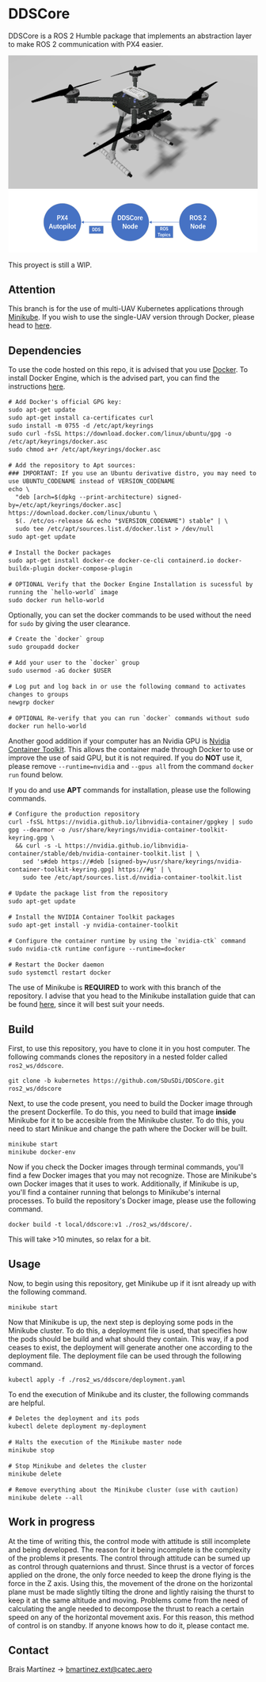 # DDSCore
DDSCore is a ROS 2 Humble package that implements an abstraction layer to make ROS 2 communication with PX4 easier.

![image](assets/x500_pocho.png)
![image](assets/schema.png)

This proyect is still a WIP.

## Attention

This branch is for the use of multi-UAV Kubernetes applications through <a href="https://minikube.sigs.k8s.io/docs/" target="_blank" rel="noreferrer">Minikube</a>. If you wish to use the single-UAV version through Docker, please head to <a href="https://github.com/SDuSDi/DDSCore/tree/master" target="_blank" rel="noreferrer">here</a>.

## Dependencies

To use the code hosted on this repo, it is advised that you use <a href="https://www.docker.com/" target="_blank" rel="noreferrer">Docker</a>. To install Docker Engine, which is the advised part, you can find the instructions <a href="https://docs.docker.com/engine/install/ubuntu/" target="_blank" rel="noreferrer">here</a>.

```
# Add Docker's official GPG key:
sudo apt-get update
sudo apt-get install ca-certificates curl
sudo install -m 0755 -d /etc/apt/keyrings
sudo curl -fsSL https://download.docker.com/linux/ubuntu/gpg -o /etc/apt/keyrings/docker.asc
sudo chmod a+r /etc/apt/keyrings/docker.asc

# Add the repository to Apt sources: 
### IMPORTANT: If you use an Ubuntu derivative distro, you may need to use UBUNTU_CODENAME instead of VERSION_CODENAME
echo \
  "deb [arch=$(dpkg --print-architecture) signed-by=/etc/apt/keyrings/docker.asc] https://download.docker.com/linux/ubuntu \
  $(. /etc/os-release && echo "$VERSION_CODENAME") stable" | \
  sudo tee /etc/apt/sources.list.d/docker.list > /dev/null
sudo apt-get update

# Install the Docker packages
sudo apt-get install docker-ce docker-ce-cli containerd.io docker-buildx-plugin docker-compose-plugin

# OPTIONAL Verify that the Docker Engine Installation is sucessful by running the `hello-world` image
sudo docker run hello-world
```

Optionally, you can set the docker commands to be used without the need for ```sudo``` by giving the user clearance.

```
# Create the `docker` group
sudo groupadd docker

# Add your user to the `docker` group
sudo usermod -aG docker $USER

# Log put and log back in or use the following command to activates changes to groups
newgrp docker

# OPTIONAL Re-verify that you can run `docker` commands without sudo
docker run hello-world
```

Another good addition if your computer has an Nvidia GPU is <a href="https://docs.nvidia.com/datacenter/cloud-native/container-toolkit/latest/install-guide.html" target="_blank" rel="noreferrer">Nvidia Container Toolkit</a>. This allows the container made through Docker to use or improve the use of said GPU, but it is not required. If you do <b>NOT</b> use it, please remove ```--runtime=nvidia``` and ```--gpus all``` from the command ```docker run``` found below.

If you do and use <b>APT</b> commands for installation, please use the following commands.
```
# Configure the production repository
curl -fsSL https://nvidia.github.io/libnvidia-container/gpgkey | sudo gpg --dearmor -o /usr/share/keyrings/nvidia-container-toolkit-keyring.gpg \
  && curl -s -L https://nvidia.github.io/libnvidia-container/stable/deb/nvidia-container-toolkit.list | \
    sed 's#deb https://#deb [signed-by=/usr/share/keyrings/nvidia-container-toolkit-keyring.gpg] https://#g' | \
    sudo tee /etc/apt/sources.list.d/nvidia-container-toolkit.list

# Update the package list from the repository
sudo apt-get update

# Install the NVIDIA Container Toolkit packages
sudo apt-get install -y nvidia-container-toolkit

# Configure the container runtime by using the `nvidia-ctk` command
sudo nvidia-ctk runtime configure --runtime=docker

# Restart the Docker daemon
sudo systemctl restart docker
```

The use of Minikube is <b>REQUIRED</b> to work with this branch of the repository. I advise that you head to the Minikube installation guide that can be found <a href="https://minikube.sigs.k8s.io/docs/start/" target="_blank" rel="noreferrer">here</a>, since it will best suit your needs.

## Build

First, to use this repository, you have to clone it in you host computer. The following commands clones the repository in a nested folder called ```ros2_ws/ddscore```.

```
git clone -b kubernetes https://github.com/SDuSDi/DDSCore.git ros2_ws/ddscore
```

Next, to use the code present, you need to build the Docker image through the present Dockerfile. To do this, you need to build that image <b>inside</b> Minikube for it to be accesible from the Minikube cluster. To do this, you need to start Minikue and change the path where the Docker will be built.

```
minikube start
minikube docker-env
```

Now if you check the Docker images through terminal commands, you'll find a few Docker images that you may not recognize. Those are Minikube's own Docker images that it uses to work. Additionally, if Minikube is up, you'll find a container running that belongs to Minikube's internal processes. To build the repository's Docker image, please use the following command.

```
docker build -t local/ddscore:v1 ./ros2_ws/ddscore/.
```

This will take >10 minutes, so relax for a bit.

## Usage

Now, to begin using this repository, get Minikube up if it isnt already up with the following command.

```
minikube start
```

Now that Minikube is up, the next step is deploying some pods in the Minikube cluster. To do this, a deployment file is used, that specifies how the pods should be build and what should they contain. This way, if a pod ceases to exist, the deployment will generate another one according to the deployment file. The deployment file can be used through the following command.

```
kubectl apply -f ./ros2_ws/ddscore/deployment.yaml
```

To end the execution of Minikube and its cluster, the following commands are helpful.

```
# Deletes the deployment and its pods
kubectl delete deployment my-deployment

# Halts the execution of the Minikube master node
minikube stop

# Stop Minikube and deletes the cluster
minikube delete

# Remove everything about the Minikube cluster (use with caution)
minikube delete --all
```

## Work in progress

At the time of writing this, the control mode with attitude is still incomplete and being developed. The reason for it being incomplete is the complexity of the problems it presents. The control through attitude can be sumed up as control through quaternions and thrust. Since thrust is a vector of forces applied on the drone, the only force needed to keep the drone flying is the force in the Z axis. Using this, the movement of the drone on the horizontal plane must be made slightly tilting the drone and lightly raising the thurst to keep it at the same altitude and moving. Problems come from the need of calculating the angle needed to decompose the thrust to reach a certain speed on any of the horizontal movement axis. For this reason, this method of control is on standby. If anyone knows how to do it, please contact me.

## Contact

Brais Martínez -> bmartinez.ext@catec.aero 